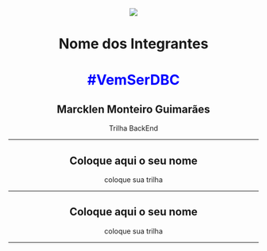 <div style="text-align:center" >
<img src="https://www.dbccompany.com.br/app/uploads/2022/11/Saber-evoluir-e-a-grande-revolucao.jpg" />
<h1>Nome dos Integrantes</h1>
<h1 style="color:blue">#VemSerDBC</h1>
<h2>Marcklen Monteiro Guimarães</h2>
<p>Trilha BackEnd</p>
<hr />
<h2>Coloque aqui o seu nome</h2>
<p>coloque sua trilha</p>
<hr />
<h2>Coloque aqui o seu nome</h2>
<p>coloque sua trilha</p>
<hr />